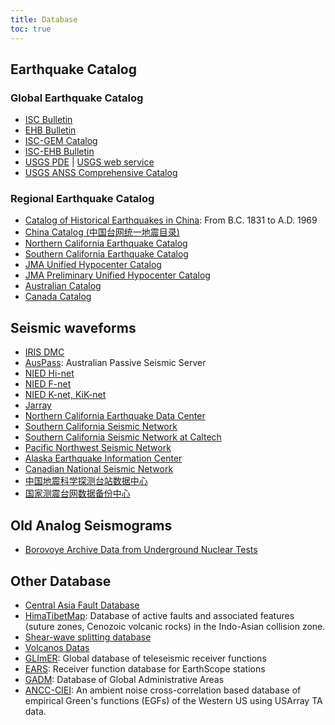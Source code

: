 ```yaml
---
title: Database
toc: true
---
```


## Earthquake Catalog

### Global Earthquake Catalog

- [ISC Bulletin](http://www.isc.ac.uk/iscbulletin)
- [EHB Bulletin](http://www.isc.ac.uk/ehbbulletin/)
- [ISC-GEM Catalog](http://www.isc.ac.uk/iscgem/)
- [ISC-EHB Bulletin](http://www.isc.ac.uk/isc-ehb/)
- [USGS PDE](http://earthquake.usgs.gov/data/pde.php) |
  [USGS web service](http://earthquake.usgs.gov/fdsnws/event/1/)
- [USGS ANSS Comprehensive Catalog](http://earthquake.usgs.gov/earthquakes/search/)

### Regional Earthquake Catalog

- [Catalog of Historical Earthquakes in China](http://data.earthquake.cn/data/data/history_query.jsp): From B.C. 1831 to A.D. 1969
- [China Catalog (中国台网统一地震目录)](http://data.earthquake.cn/datashare/report.shtml?PAGEID=earthquake_zhengshi)
- [Northern California Earthquake Catalog](http://www.ncedc.org/ncedc/catalog-search.html)
- [Southern California Earthquake Catalog](http://service.scedc.caltech.edu/eq-catalogs/date_mag_loc.php)
- [JMA Unified Hypocenter Catalog](http://www.data.jma.go.jp/svd/eqev/data/bulletin/hypo_e.html)
- [JMA Preliminary Unified Hypocenter Catalog](https://hinetwww11.bosai.go.jp/auth/JMA/jmalist.php)
- [Australian Catalog](http://www.ga.gov.au/earthquakes/searchQuake.do)
- [Canada Catalog](http://www.earthquakescanada.nrcan.gc.ca/stndon/NEDB-BNDS/bull-en.php)

## Seismic waveforms

- [IRIS DMC](https://ds.iris.edu/ds/nodes/dmc/)
- [AusPass](http://auspass.edu.au/): Australian Passive Seismic Server
- [NIED Hi-net](http://www.hinet.bosai.go.jp/)
- [NIED F-net](http://www.fnet.bosai.go.jp/)
- [NIED K-net, KiK-net](http://www.kyoshin.bosai.go.jp/)
- [Jarray](http://jarray.eri.u-tokyo.ac.jp/)
- [Northern California Earthquake Data Center](http://www.ncedc.org/)
- [Southern California Seismic Network](http://www.scsn.org)
- [Southern California Seismic Network at Caltech](http://scedc.caltech.edu/)
- [Pacific Northwest Seismic Network](http://pnsn.org/)
- [Alaska Earthquake Information Center](http://www.aeic.alaska.edu/)
- [Canadian National Seismic Network](http://www.earthquakescanada.nrcan.gc.ca/stndon/CNSN-RNSC/index-eng.php)
- [中国地震科学探测台站数据中心](http://www.chinarraydmc.org/)
- [国家测震台网数据备份中心](http://www.seisdmc.ac.cn/)

## Old Analog Seismograms

- [Borovoye Archive Data from Underground Nuclear Tests](https://www.ldeo.columbia.edu/res/pi/Monitoring/Arch/BRV_arch_deglitched.html)

## Other Database

- [Central Asia Fault Database](http://www.geo.uni-tuebingen.de/projekte/openfaults/)
- [HimaTibetMap](https://github.com/HimaTibetMap/HimaTibetMap): Database of active faults and associated features (suture zones, Cenozoic volcanic rocks) in the Indo-Asian collision zone.
- [Shear-wave splitting database](http://splitting.gm.univ-montp2.fr/DB/index.html)
- [Volcanos Datas](https://www.ngdc.noaa.gov/hazard/volcano.shtml)
- [GLImER](http://stephanerondenay.com/glimermap/): Global database of teleseismic receiver functions
- [EARS](http://ds.iris.edu/ds/products/ears/): Receiver function database for EarthScope stations
- [GADM](https://gadm.org): Database of Global Administrative Areas
- [ANCC-CIEI](http://ds.iris.edu/ds/products/ancc-ciei/): An ambient noise cross-correlation based database of empirical Green's functions (EGFs) of the Western US using USArray TA data.
